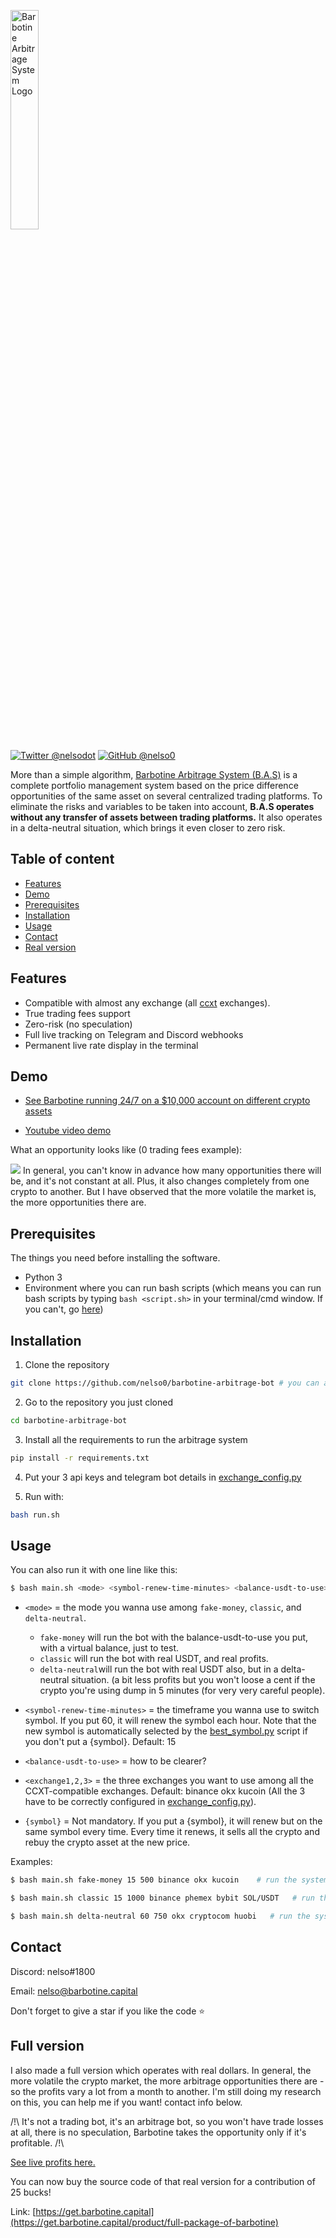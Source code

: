 <p align="left">
  <img alt="Barbotine Arbitrage System Logo" width="30%" height="30%" src="https://bas.teleporthq.app/playground_assets/bas-logo-rouge-200h.png">
</p>

[![Twitter @nelsodot](https://img.shields.io/twitter/url/https/twitter.com/nelsodot.svg?style=social&label=%20%40nelsodot)](https://twitter.com/nelsodot)
[![GitHub @nelso0](https://img.shields.io/github/followers/nelso0?label=follow&style=social)](https://github.com/nelso0)

More than a simple algorithm, [Barbotine Arbitrage System (B.A.S)](https://barbotine.capital) is a complete portfolio management system based on the price difference opportunities of the same asset on several centralized trading platforms.
To eliminate the risks and variables to be taken into account, **B.A.S operates without any transfer of assets between trading platforms.** It also operates in a delta-neutral situation, which brings it even closer to zero risk.

## Table of content
* [Features](#features)
* [Demo](#demo)
* [Prerequisites](#prerequis)
* [Installation](#installation)
* [Usage](#usage)
* [Contact](#contact)
* [Real version](#full-version)
<a name="features"/>
 
## Features

* Compatible with almost any exchange (all [ccxt](https://github.com/ccxt/ccxt) exchanges).
* True trading fees support
* Zero-risk (no speculation)
* Full live tracking on Telegram and Discord webhooks
* Permanent live rate display in the terminal

<a name="demo"/>
 
## Demo

* [See Barbotine running 24/7 on a $10,000 account on different crypto assets](https://barbotine.capital)

* [Youtube video demo](https://youtu.be/Hq7XXsiKJhI)

What an opportunity looks like (0 trading fees example):

![](https://media.discordapp.net/attachments/876447732259225612/1066487526807842836/demo_trades.gif)
In general, you can't know in advance how many opportunities there will be, and it's not constant at all. Plus, it also changes completely from one crypto to another. But I have observed that the more volatile the market is, the more opportunities there are.

<a name="prerequis"/>
 
## Prerequisites

The things you need before installing the software.

* Python 3
* Environment where you can run bash scripts (which means you can run bash scripts by typing ``bash <script.sh>`` in your terminal/cmd window. If you can't, go [here](https://www.thewindowsclub.com/how-to-run-sh-or-shell-script-file-in-windows-10))

<a name="installation"/>
 
## Installation

1. Clone the repository 
```sh
git clone https://github.com/nelso0/barbotine-arbitrage-bot # you can also download the zip file
```
2. Go to the repository you just cloned
```sh
cd barbotine-arbitrage-bot
```
3. Install all the requirements to run the arbitrage system
```sh
pip install -r requirements.txt
```
4. Put your 3 api keys and telegram bot details in [exchange_config.py](exchange_config.py)

5. Run with:
```sh
bash run.sh
```

<a name="usage"/>
 
## Usage

You can also run it with one line like this:

```sh
$ bash main.sh <mode> <symbol-renew-time-minutes> <balance-usdt-to-use> <exchange1> <exchange2> <exchange3> {symbol}
```

* ```<mode>``` = the mode you wanna use among ```fake-money```, ```classic```, and ```delta-neutral```. 
  
  * ```fake-money``` will run the bot with the balance-usdt-to-use you put, with a virtual balance, just to test.
  * ```classic``` will run the bot with real USDT, and real profits.
  * ```delta-neutral```will run the bot with real USDT also, but in a delta-neutral situation. (a bit less profits but you won't loose a cent if the crypto you're using dump in 5 minutes (for very very careful people).
  
  
* ```<symbol-renew-time-minutes>``` = the timeframe you wanna use to switch symbol. If you put 60, it will renew the symbol each hour. Note that the new symbol is automatically selected by the [best_symbol.py](best-symbol.py) script if you don't put a {symbol}. Default: 15


* ```<balance-usdt-to-use>``` = how to be clearer? 

* ```<exchange1,2,3>``` = the three exchanges you want to use among all the CCXT-compatible exchanges. Default: binance okx kucoin (All the 3 have to be correctly configured in [exchange_config.py](exchange_config.py)).

* ```{symbol}``` = Not mandatory. If you put a {symbol}, it will renew but on the same symbol every time. Every time it renews, it sells all the crypto and rebuy the crypto asset at the new price. 

Examples:

```sh
$ bash main.sh fake-money 15 500 binance okx kucoin    # run the system with 500 USDT and renew symbol every 15 minutes, with binance okx and kucoin
```
```sh
$ bash main.sh classic 15 1000 binance phemex bybit SOL/USDT   # run the system with 1000 USDT on binance phemex and bybit on SOL/USDT continuously (change the symbol to SOL/USDT each 15 minutes).
```
```sh
$ bash main.sh delta-neutral 60 750 okx cryptocom huobi   # run the system in a delta-neutral situation with 750 USDT and renew the symbol each hour, on okx crypto.com and huobi. Note that with same amount of USDT, the delta-neutral mode will have 2/3 of the profits of the classic mode because it has less liquidity to invest in arbitrage opportunities.
```

## Contact

Discord: nelso#1800

Email: [nelso@barbotine.capital](mailto:nelso@barbotine.capital)

Don't forget to give a star if you like the code ⭐️

<a name="full-version"/>
 
## Full version

I also made a full version which operates with real dollars.
In general, the more volatile the crypto market, the more arbitrage opportunities there are - so the profits vary a lot from a month to another. I'm still doing my research on this, you can help me if you want! contact info below.

/!\ It's not a trading bot, it's an arbitrage bot, so you won't have trade losses at all, there is no speculation, Barbotine takes the opportunity only if it's profitable. /!\

[See live profits here.](https://barbotine.capital)

You can now buy the source code of that real version for a contribution of 25 bucks!

Link: [https://get.barbotine.capital](https://get.barbotine.capital/product/full-package-of-barbotine)
